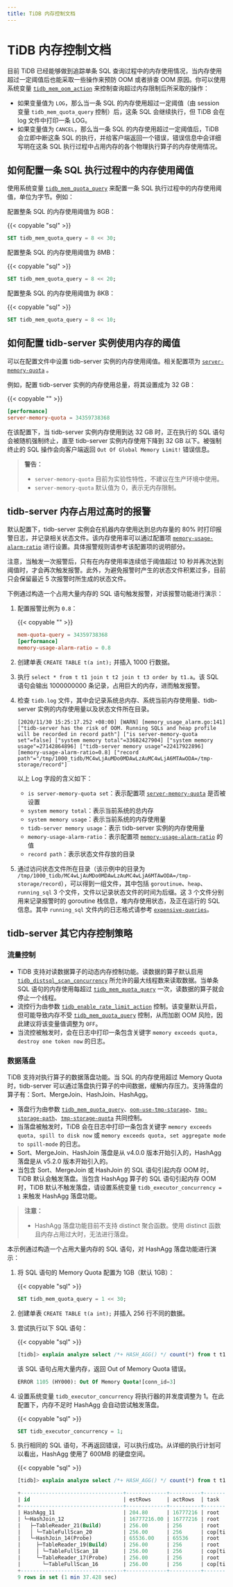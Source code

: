 ```yaml
---
title: TiDB 内存控制文档
---
```


# TiDB 内存控制文档

目前 TiDB 已经能够做到追踪单条 SQL 查询过程中的内存使用情况，当内存使用超过一定阈值后也能采取一些操作来预防 OOM 或者排查 OOM 原因。你可以使用系统变量 [`tidb_mem_oom_action`](/system-variables.md#tidb_mem_oom_action-从-v610-版本开始引入) 来控制查询超过内存限制后所采取的操作：

- 如果变量值为 `LOG`，那么当一条 SQL 的内存使用超过一定阈值（由 session 变量 `tidb_mem_quota_query` 控制）后，这条 SQL 会继续执行，但 TiDB 会在 log 文件中打印一条 LOG。
- 如果变量值为 `CANCEL`，那么当一条 SQL 的内存使用超过一定阈值后，TiDB 会立即中断这条 SQL 的执行，并给客户端返回一个错误，错误信息中会详细写明在这条 SQL 执行过程中占用内存的各个物理执行算子的内存使用情况。

## 如何配置一条 SQL 执行过程中的内存使用阈值

使用系统变量 [`tidb_mem_quota_query`](/system-variables.md#tidb_mem_quota_query) 来配置一条 SQL 执行过程中的内存使用阈值，单位为字节。例如：

配置整条 SQL 的内存使用阈值为 8GB：

{{< copyable "sql" >}}

```sql
SET tidb_mem_quota_query = 8 << 30;
```

配置整条 SQL 的内存使用阈值为 8MB：

{{< copyable "sql" >}}

```sql
SET tidb_mem_quota_query = 8 << 20;
```

配置整条 SQL 的内存使用阈值为 8KB：

{{< copyable "sql" >}}

```sql
SET tidb_mem_quota_query = 8 << 10;
```

## 如何配置 tidb-server 实例使用内存的阈值

可以在配置文件中设置 tidb-server 实例的内存使用阈值。相关配置项为 [`server-memory-quota`](/tidb-configuration-file.md#server-memory-quota-从-v409-版本开始引入) 。

例如，配置 tidb-server 实例的内存使用总量，将其设置成为 32 GB：

{{< copyable "" >}}

```toml
[performance]
server-memory-quota = 34359738368
```

在该配置下，当 tidb-server 实例内存使用到达 32 GB 时，正在执行的 SQL 语句会被随机强制终止，直至 tidb-server 实例内存使用下降到 32 GB 以下。被强制终止的 SQL 操作会向客户端返回 `Out Of Global Memory Limit!` 错误信息。

> **警告：**
>
> + `server-memory-quota` 目前为实验性特性，不建议在生产环境中使用。
> + `server-memory-quota` 默认值为 0，表示无内存限制。

## tidb-server 内存占用过高时的报警

默认配置下，tidb-server 实例会在机器内存使用达到总内存量的 80% 时打印报警日志，并记录相关状态文件。该内存使用率可以通过配置项 [`memory-usage-alarm-ratio`](/tidb-configuration-file.md#memory-usage-alarm-ratio-从-v409-版本开始引入) 进行设置。具体报警规则请参考该配置项的说明部分。

注意，当触发一次报警后，只有在内存使用率连续低于阈值超过 10 秒并再次达到阈值时，才会再次触发报警。此外，为避免报警时产生的状态文件积累过多，目前只会保留最近 5 次报警时所生成的状态文件。

下例通过构造一个占用大量内存的 SQL 语句触发报警，对该报警功能进行演示：

1. 配置报警比例为 `0.8`：

    {{< copyable "" >}}

    ```toml
    mem-quota-query = 34359738368
    [performance]
    memory-usage-alarm-ratio = 0.8
    ```

2. 创建单表 `CREATE TABLE t(a int);` 并插入 1000 行数据。

3. 执行 `select * from t t1 join t t2 join t t3 order by t1.a`。该 SQL 语句会输出 1000000000 条记录，占用巨大的内存，进而触发报警。

4. 检查 `tidb.log` 文件，其中会记录系统总内存、系统当前内存使用量、tidb-server 实例的内存使用量以及状态文件所在目录。

    ```
    [2020/11/30 15:25:17.252 +08:00] [WARN] [memory_usage_alarm.go:141] ["tidb-server has the risk of OOM. Running SQLs and heap profile will be recorded in record path"] ["is server-memory-quota set"=false] ["system memory total"=33682427904] ["system memory usage"=27142864896] ["tidb-server memory usage"=22417922896] [memory-usage-alarm-ratio=0.8] ["record path"="/tmp/1000_tidb/MC4wLjAuMDo0MDAwLzAuMC4wLjA6MTAwODA=/tmp-storage/record"]
    ```

    以上 Log 字段的含义如下：

    * `is server-memory-quota set`：表示配置项 [`server-memory-quota`](/tidb-configuration-file.md#server-memory-quota-从-v409-版本开始引入) 是否被设置
    * `system memory total`：表示当前系统的总内存
    * `system memory usage`：表示当前系统的内存使用量
    * `tidb-server memory usage`：表示 tidb-server 实例的内存使用量
    * `memory-usage-alarm-ratio`：表示配置项 [`memory-usage-alarm-ratio`](/tidb-configuration-file.md#memory-usage-alarm-ratio-从-v409-版本开始引入) 的值
    * `record path`：表示状态文件存放的目录

5. 通过访问状态文件所在目录（该示例中的目录为 `/tmp/1000_tidb/MC4wLjAuMDo0MDAwLzAuMC4wLjA6MTAwODA=/tmp-storage/record`），可以得到一组文件，其中包括 `goroutinue`、`heap`、`running_sql` 3 个文件，文件以记录状态文件的时间为后缀。这 3 个文件分别用来记录报警时的 goroutine 栈信息，堆内存使用状态，及正在运行的 SQL 信息。其中 `running_sql` 文件内的日志格式请参考 [`expensive-queries`](/identify-expensive-queries.md)。

## tidb-server 其它内存控制策略

### 流量控制

- TiDB 支持对读数据算子的动态内存控制功能。读数据的算子默认启用 [`tidb_distsql_scan_concurrency`](/system-variables.md#tidb_distsql_scan_concurrency) 所允许的最大线程数来读取数据。当单条 SQL 语句的内存使用每超过 [`tidb_mem_quota_query`](/system-variables.md#tidb_mem_quota_query) 一次，读数据的算子就会停止一个线程。
- 流控行为由参数 [`tidb_enable_rate_limit_action`](/system-variables.md#tidb_enable_rate_limit_action) 控制。该变量默认开启，但可能导致内存不受 [`tidb_mem_quota_query`](/system-variables.md#tidb_mem_quota_query) 控制，从而加剧 OOM 风险，因此建议将该变量值调整为 `OFF`。
- 当流控被触发时，会在日志中打印一条包含关键字 `memory exceeds quota, destroy one token now` 的日志。

### 数据落盘

TiDB 支持对执行算子的数据落盘功能。当 SQL 的内存使用超过 Memory Quota 时，tidb-server 可以通过落盘执行算子的中间数据，缓解内存压力。支持落盘的算子有：Sort、MergeJoin、HashJoin、HashAgg。

- 落盘行为由参数 [`tidb_mem_quota_query`](/system-variables.md#tidb_mem_quota_query)、[`oom-use-tmp-storage`](/tidb-configuration-file.md#oom-use-tmp-storage)、[`tmp-storage-path`](/tidb-configuration-file.md#tmp-storage-path)、[`tmp-storage-quota`](/tidb-configuration-file.md#tmp-storage-quota) 共同控制。
- 当落盘被触发时，TiDB 会在日志中打印一条包含关键字 `memory exceeds quota, spill to disk now` 或 `memory exceeds quota, set aggregate mode to spill-mode` 的日志。
- Sort、MergeJoin、HashJoin 落盘是从 v4.0.0 版本开始引入的，HashAgg 落盘是从 v5.2.0 版本开始引入的。
- 当包含 Sort、MergeJoin 或 HashJoin 的 SQL 语句引起内存 OOM 时，TiDB 默认会触发落盘。当包含 HashAgg 算子的 SQL 语句引起内存 OOM 时，TiDB 默认不触发落盘，请设置系统变量 `tidb_executor_concurrency = 1` 来触发 HashAgg 落盘功能。

> **注意：**
>
> + HashAgg 落盘功能目前不支持 distinct 聚合函数。使用 distinct 函数且内存占用过大时，无法进行落盘。

本示例通过构造一个占用大量内存的 SQL 语句，对 HashAgg 落盘功能进行演示：

1. 将 SQL 语句的 Memory Quota 配置为 1GB（默认 1GB）：

    {{< copyable "sql" >}}

    ```sql
    SET tidb_mem_quota_query = 1 << 30;
    ```

2. 创建单表 `CREATE TABLE t(a int);` 并插入 256 行不同的数据。

3. 尝试执行以下 SQL 语句：

    {{< copyable "sql" >}}

    ```sql
    [tidb]> explain analyze select /*+ HASH_AGG() */ count(*) from t t1 join t t2 join t t3 group by t1.a, t2.a, t3.a;
    ```

    该 SQL 语句占用大量内存，返回 Out of Memory Quota 错误。

    ```sql
    ERROR 1105 (HY000): Out Of Memory Quota![conn_id=3]
    ```

4. 设置系统变量 `tidb_executor_concurrency` 将执行器的并发度调整为 1。在此配置下，内存不足时 HashAgg 会自动尝试触发落盘。

    {{< copyable "sql" >}}

    ```sql
    SET tidb_executor_concurrency = 1;
    ```

5. 执行相同的 SQL 语句，不再返回错误，可以执行成功。从详细的执行计划可以看出，HashAgg 使用了 600MB 的硬盘空间。

    {{< copyable "sql" >}}

    ```sql
    [tidb]> explain analyze select /*+ HASH_AGG() */ count(*) from t t1 join t t2 join t t3 group by t1.a, t2.a, t3.a;
    ```

    ```sql
    +---------------------------------+-------------+----------+-----------+---------------+---------------------------------------------------------------------------------------------------------------------------------------------------------------------+-----------------------------------------------------------------+-----------+----------+
    | id                              | estRows     | actRows  | task      | access object | execution info                                                                                                                                                      | operator info                                                   | memory    | disk     |
    +---------------------------------+-------------+----------+-----------+---------------+---------------------------------------------------------------------------------------------------------------------------------------------------------------------+-----------------------------------------------------------------+-----------+----------+
    | HashAgg_11                      | 204.80      | 16777216 | root      |               | time:1m37.4s, loops:16385                                                                                                                                           | group by:test.t.a, test.t.a, test.t.a, funcs:count(1)->Column#7 | 1.13 GB   | 600.0 MB |
    | └─HashJoin_12                   | 16777216.00 | 16777216 | root      |               | time:21.5s, loops:16385, build_hash_table:{total:267.2µs, fetch:228.9µs, build:38.2µs}, probe:{concurrency:1, total:35s, max:35s, probe:35s, fetch:962.2µs}         | CARTESIAN inner join                                            | 8.23 KB   | 4 KB     |
    |   ├─TableReader_21(Build)       | 256.00      | 256      | root      |               | time:87.2µs, loops:2, cop_task: {num: 1, max: 150µs, proc_keys: 0, rpc_num: 1, rpc_time: 145.1µs, copr_cache_hit_ratio: 0.00}                                       | data:TableFullScan_20                                           | 885 Bytes | N/A      |
    |   │ └─TableFullScan_20          | 256.00      | 256      | cop[tikv] | table:t3      | tikv_task:{time:23.2µs, loops:256}                                                                                                                                  | keep order:false, stats:pseudo                                  | N/A       | N/A      |
    |   └─HashJoin_14(Probe)          | 65536.00    | 65536    | root      |               | time:728.1µs, loops:65, build_hash_table:{total:307.5µs, fetch:277.6µs, build:29.9µs}, probe:{concurrency:1, total:34.3s, max:34.3s, probe:34.3s, fetch:278µs}      | CARTESIAN inner join                                            | 8.23 KB   | 4 KB     |
    |     ├─TableReader_19(Build)     | 256.00      | 256      | root      |               | time:126.2µs, loops:2, cop_task: {num: 1, max: 308.4µs, proc_keys: 0, rpc_num: 1, rpc_time: 295.3µs, copr_cache_hit_ratio: 0.00}                                    | data:TableFullScan_18                                           | 885 Bytes | N/A      |
    |     │ └─TableFullScan_18        | 256.00      | 256      | cop[tikv] | table:t2      | tikv_task:{time:79.2µs, loops:256}                                                                                                                                  | keep order:false, stats:pseudo                                  | N/A       | N/A      |
    |     └─TableReader_17(Probe)     | 256.00      | 256      | root      |               | time:211.1µs, loops:2, cop_task: {num: 1, max: 295.5µs, proc_keys: 0, rpc_num: 1, rpc_time: 279.7µs, copr_cache_hit_ratio: 0.00}                                    | data:TableFullScan_16                                           | 885 Bytes | N/A      |
    |       └─TableFullScan_16        | 256.00      | 256      | cop[tikv] | table:t1      | tikv_task:{time:71.4µs, loops:256}                                                                                                                                  | keep order:false, stats:pseudo                                  | N/A       | N/A      |
    +---------------------------------+-------------+----------+-----------+---------------+---------------------------------------------------------------------------------------------------------------------------------------------------------------------+-----------------------------------------------------------------+-----------+----------+
    9 rows in set (1 min 37.428 sec)
    ```
